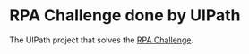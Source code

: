 # RPA Challenge done by UIPath

The UIPath project that solves the [RPA Challenge](https://www.rpachallenge.com/).
